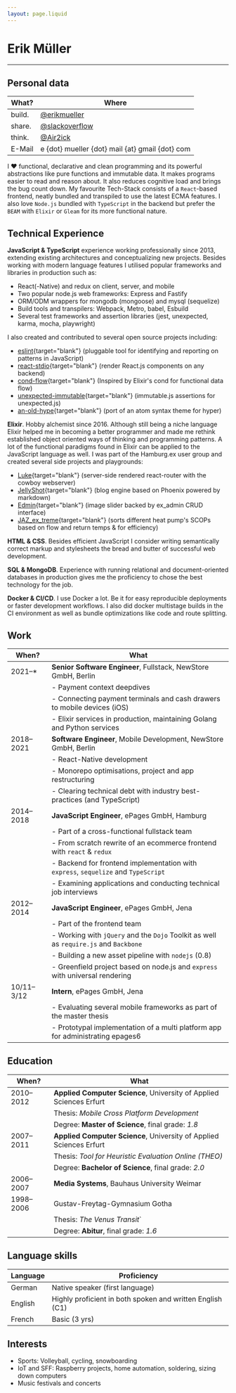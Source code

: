 ```yaml
---
layout: page.liquid
---
```


# Erik Müller

---

## Personal data

| What?  | Where                                           |
| ------ | ----------------------------------------------- |
| build. | [@erikmueller](https://github.com/erikmueller)  |
| share. | [@slackoverflow](https://slackoverflow.me)      |
| think. | [@Air2ick](https://twitter.com/Air2ick)         |
| E-Mail | e {dot} mueller {dot} mail {at} gmail {dot} com |

I ❤️ functional, declarative and clean programming and its powerful abstractions like pure functions and immutable data.
It makes programs easier to read and reason about. It also reduces cognitive load and brings the bug count down.
My favourite Tech-Stack consists of a `React`-based frontend, neatly bundled and transpiled to use the latest ECMA features.
I also love `Node.js` bundled with `TypeScript` in the backend but prefer the `BEAM` with `Elixir` or `Gleam` for its more functional nature.

## Technical Experience

**JavaScript & TypeScript** experience working professionally since 2013, extending existing architectures and conceptualizing new projects. Besides working with modern language features I utilised popular frameworks and libraries in production such as:

- React(-Native) and redux on client, server, and mobile
- Two popular node.js web frameworks: Express and Fastify
- ORM/ODM wrappers for mongodb (mongoose) and mysql (sequelize)
- Build tools and transpilers: Webpack, Metro, babel, Esbuild
- Several test frameworks and assertion libraries (jest, unexpected, karma, mocha, playwright)

I also created <i class="fab fa-github"></i> and contributed <i class="fas fa-code-branch"></i> to several open source projects including:

- <i class="fas fa-code-branch"></i> [eslint](https://github.com/eslint/eslint){target="blank"} (pluggable tool for identifying and reporting on patterns in JavaScript)
- <i class="fas fa-code-branch"></i> [react-stdio](https://github.com/mjackson/react-stdio){target="blank"} (render React.js components on any backend)
- <i class="fab fa-github"></i> [cond-flow](https://github.com/erikmueller/cond-flow){target="blank"} (Inspired by Elixir's cond for functional data flow)
- <i class="fab fa-github"></i> [unexpected-immutable](https://github.com/erikmueller/unexpected-immutable){target="blank"} (immutable.js assertions for unexpected.js)
- <i class="fab fa-github"></i> [an-old-hype](https://github.com/erikmueller/an-old-hype){target="blank"} (port of an atom syntax theme for hyper)

**Elixir**. Hobby alchemist since 2016. Although still being a niche language Elixir helped me in becoming a better programmer and made me rethink established object oriented ways of thinking and programming patterns. A lot of the functional paradigms found in Elixir can be applied to the JavaScript language as well. I was part of the Hamburg.ex user group and created several side projects and playgrounds:

- <i class="fab fa-github"></i> [Luke](https://github.com/erikmueller/luke){target="blank"} (server-side rendered react-router with the cowboy webserver)
- <i class="fab fa-github"></i> [JellyShot](https://github.com/erikmueller/jelly_shot){target="blank"} (blog engine based on Phoenix powered by markdown)
- <i class="fab fa-github"></i> [Edmin](https://github.com/erikmueller/edmin){target="blank"} (image slider backed by ex_admin CRUD interface)
- <i class="fab fa-github"></i> [JAZ_ex_treme](https://github.com/erikmueller/jaz_ex_treme){target="blank"} (sorts different heat pump's SCOPs based on flow and return temps &amp; for efficiency)

**HTML & CSS**. Besides efficient JavaScript I consider writing semantically correct markup and stylesheets the bread and butter of successful web development.

**SQL & MongoDB**. Experience with running relational and document-oriented databases in production gives me the proficiency to chose the best technology for the job.

**Docker & CI/CD**. I use Docker a lot. Be it for easy reproducible deployments or faster development workflows. I also did docker multistage builds in the CI environment as well as bundle optimizations like code and route splitting.

## Work

| When?      | What                                                                                  |
| ---------- | ------------------------------------------------------------------------------------- |
| 2021–\*    | **Senior Software Engineer**, Fullstack, NewStore GmbH, Berlin                        |
|            | - Payment context deepdives                                                           |
|            | - Connecting payment terminals and cash drawers to mobile devices (iOS)               |
|            | - Elixir services in production, maintaining Golang and Python services               |
| 2018–2021  | **Software Engineer**, Mobile Development, NewStore GmbH, Berlin                      |
|            | - React-Native development                                                            |
|            | - Monorepo optimisations, project and app restructuring                               |
|            | - Clearing technical debt with industry best-practices (and TypeScript)               |
| 2014–2018  | **JavaScript Engineer**, ePages GmbH, Hamburg                                         |
|            | - Part of a cross-functional fullstack team                                           |
|            | - From scratch rewrite of an ecommerce frontend with `react` & `redux`                |
|            | - Backend for frontend implementation with `express`, `sequelize` and `TypeScript`    |
|            | - Examining applications and conducting technical job interviews                      |
| 2012–2014  | **JavaScript Engineer**, ePages GmbH, Jena                                            |
|            | - Part of the frontend team                                                           |
|            | - Working with `jQuery` and the `Dojo` Toolkit as well as `require.js` and `Backbone` |
|            | - Building a new asset pipeline with `nodejs` (0.8)                                   |
|            | - Greenfield project based on node.js and `express` with universal rendering          |
| 10/11–3/12 | **Intern**, ePages GmbH, Jena                                                         |
|            | - Evaluating several mobile frameworks as part of the master thesis                   |
|            | - Prototypal implementation of a multi platform app for administrating epages6        |

## Education

| When?     | What                                                                |
| --------- | ------------------------------------------------------------------- |
| 2010–2012 | **Applied Computer Science**, University of Applied Sciences Erfurt |
|           | Thesis: _Mobile Cross Platform Development_                         |
|           | Degree: **Master of Science**, final grade: _1.8_                   |
| 2007–2011 | **Applied Computer Science**, University of Applied Sciences Erfurt |
|           | Thesis: _Tool for Heuristic Evaluation Online (THEO)_               |
|           | Degree: **Bachelor of Science**, final grade: _2.0_                 |
| 2006–2007 | **Media Systems**, Bauhaus University Weimar                        |
| 1998–2006 | Gustav-Freytag-Gymnasium Gotha                                      |
|           | Thesis: _The Venus Transit_`                                        |
|           | Degree: **Abitur**, final grade: _1.6_                              |

## Language skills

| Language | Proficiency                                               |
| -------- | --------------------------------------------------------- |
| German   | Native speaker (first language)                           |
| English  | Highly proficient in both spoken and written English (C1) |
| French   | Basic (3 yrs)                                             |

## Interests

- Sports: Volleyball, cycling, snowboarding
- IoT and SFF: Raspberry projects, home automation, soldering, sizing down computers
- Music festivals and concerts
